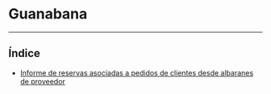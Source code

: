 # Guanabana
----------------------

## Índice

  * [Informe de reservas asociadas a pedidos de clientes desde albaranes de proveedor](./areafacturacion/facturacion/facturasprov/informe_reservas/index.md)
  
